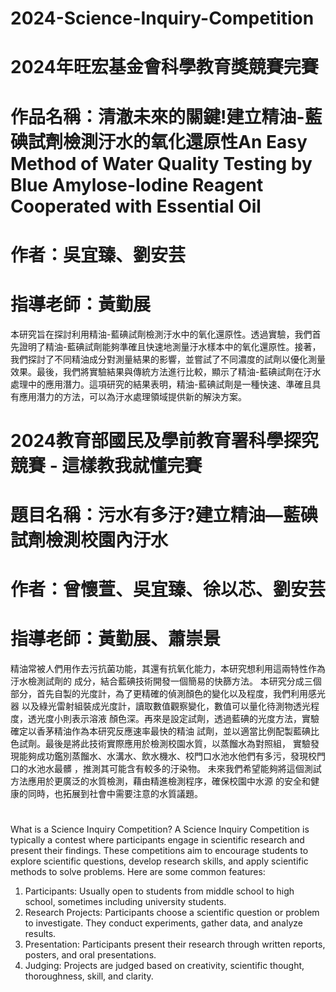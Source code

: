 # 2024-Science-Inquiry-Competition

# 2024年旺宏基金會科學教育獎競賽完賽

# 作品名稱：清澈未來的關鍵!建立精油-藍碘試劑檢測汙水的氧化還原性An Easy Method of Water Quality Testing by Blue Amylose-Iodine Reagent Cooperated with Essential Oil
# 作者：吳宜臻、劉安芸
# 指導老師：黃勤展

本研究旨在探討利用精油-藍碘試劑檢測汙水中的氧化還原性。透過實驗，我們首先證明了精油-藍碘試劑能夠準確且快速地測量汙水樣本中的氧化還原性。接著，我們探討了不同精油成分對測量結果的影響，並嘗試了不同濃度的試劑以優化測量效果。最後，我們將實驗結果與傳統方法進行比較，顯示了精油-藍碘試劑在汙水處理中的應用潛力。這項研究的結果表明，精油-藍碘試劑是一種快速、準確且具有應用潛力的方法，可以為汙水處理領域提供新的解決方案。



# 2024教育部國民及學前教育署科學探究競賽 - 這樣教我就懂完賽
# 題目名稱：污水有多汙?建立精油—藍碘試劑檢測校園內汙水
# 作者：曾懷萱、吳宜臻、徐以芯、劉安芸
# 指導老師：黃勤展、蕭崇景

精油常被人們用作去污抗菌功能，其還有抗氧化能力，本研究想利用這兩特性作為汙水檢測試劑的
成分，結合藍碘技術開發一個簡易的快篩方法。
本研究分成三個部分，首先自製的光度計，為了更精確的偵測顏色的變化以及程度，我們利用感光器
以及綠光雷射組裝成光度計，讀取數值觀察變化，數值可以量化待測物透光程度，透光度小則表示溶液
顏色深。再來是設定試劑，透過藍碘的光度方法，實驗確定以香茅精油作為本研究反應速率最快的精油
試劑，並以適當比例配製藍碘比色試劑。最後是將此技術實際應用於檢測校園水質，以蒸餾水為對照組，
實驗發現能夠成功鑑別蒸餾水、水溝水、飲水機水、校門口水池水他們有多污，發現校門口的水池水最髒
，推測其可能含有較多的汙染物。
未來我們希望能夠將這個測試方法應用於更廣泛的水質檢測，藉由精進檢測程序，確保校園中水源
的安全和健康的同時，也拓展到社會中需要注意的水質議題。



#
What is a Science Inquiry Competition?
A Science Inquiry Competition is typically a contest where participants engage in scientific research and present their findings. These competitions aim to encourage students to explore scientific questions, develop research skills, and apply scientific methods to solve problems. Here are some common features:
1. Participants: Usually open to students from middle school to high school, sometimes including university students.
2. Research Projects: Participants choose a scientific question or problem to investigate. They conduct experiments, gather data, and analyze results.
3. Presentation: Participants present their research through written reports, posters, and oral presentations.
4. Judging: Projects are judged based on creativity, scientific thought, thoroughness, skill, and clarity.
#
